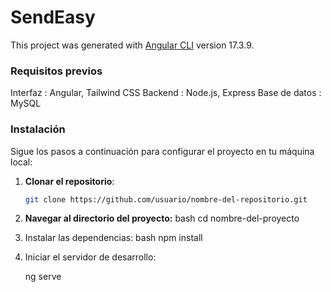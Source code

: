 # SendEasy

This project was generated with [Angular CLI](https://github.com/angular/angular-cli) version 17.3.9.

### Requisitos previos

Interfaz : Angular, Tailwind CSS
Backend : Node.js, Express
Base de datos : MySQL

### Instalación

Sigue los pasos a continuación para configurar el proyecto en tu máquina local:

1. **Clonar el repositorio**:
   ```bash
   git clone https://github.com/usuario/nombre-del-repositorio.git
2. **Navegar al directorio del proyecto:**
   bash
   cd nombre-del-proyecto
   

3. Instalar las dependencias:
   bash
   npm install
  

4. Iniciar el servidor de desarrollo:
   
   ng serve
   